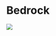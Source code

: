 # Bedrock

![](https://static.wikia.nocookie.net/siivagunner/images/5/51/Grand_Dad.png/revision/latest?cb=20220607235237)

